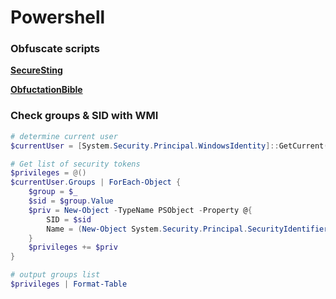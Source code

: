 # Powershell

### Obfuscate scripts

[**SecureSting**](https://www.wietzebeukema.nl/blog/powershell-obfuscation-using-securestring)

[**ObfuctationBible**](https://github.com/t3l3machus/PowerShell-Obfuscation-Bible)

### Check groups & SID with WMI

```powershell
# determine current user
$currentUser = [System.Security.Principal.WindowsIdentity]::GetCurrent()

# Get list of security tokens
$privileges = @()
$currentUser.Groups | ForEach-Object {
    $group = $_
    $sid = $group.Value
    $priv = New-Object -TypeName PSObject -Property @{
        SID = $sid
        Name = (New-Object System.Security.Principal.SecurityIdentifier($sid)).Translate([System.Security.Principal.NTAccount]).Value
    }
    $privileges += $priv
}

# output groups list
$privileges | Format-Table
```
